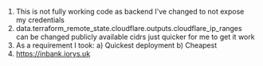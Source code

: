 1. This is not fully working code as backend I've changed to not expose my credentials
2. data.terraform_remote_state.cloudflare.outputs.cloudflare_ip_ranges can be changed publicly available cidrs just quicker for me to get it work
3. As a requirement I took:
    a) Quickest deployment
    b) Cheapest
4. https://inbank.iorys.uk